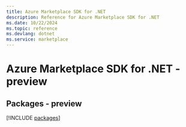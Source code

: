 ```yaml
---
title: Azure Marketplace SDK for .NET
description: Reference for Azure Marketplace SDK for .NET
ms.date: 10/22/2024
ms.topic: reference
ms.devlang: dotnet
ms.service: marketplace
---
```

# Azure Marketplace SDK for .NET - preview
## Packages - preview
[!INCLUDE [packages](marketplace-index.md)]